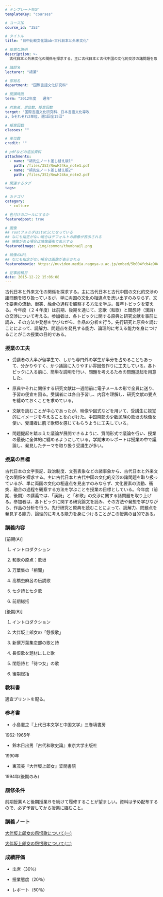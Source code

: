 ```yaml
---
# テンプレート指定
templateKey: "courses"

# コースID
course_id: "352"

# タイトル
title: "日中比較文化論ab—古代日本と外来文化"

# 簡単な説明
description: >-
  古代日本と外来文化の関係を探求する。主に古代日本と古代中国の文化的交渉の諸問題を取り扱っているが、単に両国の文化の相違点を洗い出すのみならず、文化要素の流動、衝突、融合の過程を観察する方法を学ぶ。毎年...

# 講師名
lecturer: "胡潔"

# 部局名
department: "国際言語文化研究科"

# 開講時限
term: "2012年度	通年"

# 対象者、単位数、授業回数
target: "国際言語文化研究科、日本言語文化専攻
a, bそれぞれ2単位、週1回全15回"

# 授業回数
classes: ""

# 単位数
credit: ""

# pdfなどの追加資料
attachments: 
  - name: "胡先生ノート差し替え版1" 
    path: /files/352/NewH24ko_note1.pdf
  - name: "胡先生ノート差し替え版2" 
    path: /files/352/NewH24ko_note2.pdf

# 関連するタグ
tags:

# カテゴリ
category:
  - culture

# 色付けのロールにするか
featuredpost: true

# 画像
## rootフォルダはstaticになっている
## なにも指定がない場合はデフォルトの画像が表示される
## 映像がある場合は映像優先で表示する
featuredimage: /img/common/thumbnail.png

# 映像のURL
## なにも指定がない場合は画像が表示される
featuredmovie: https://nuvideo.media.nagoya-u.ac.jp/embed/5b004fcb4e90e6af781db890b4daddd25549c215

# 記事投稿日
date: 2015-12-22 15:06:08
---
```


古代日本と外来文化の関係を探求する。主に古代日本と古代中国の文化的交渉の諸問題を取り扱っているが、単に両国の文化の相違点を洗い出すのみならず、文化要素の流動、衝突、融合の過程を観察する方法を学ぶ。毎年トピックを変える。今年度（２４年度）は前期、後期を通じて、恋歌（和歌）と閨怨詩（漢詩）の交渉について考える。参加者は、各トピックに関する原典と研究文献を事前に読み、その方法や発想を学びながら、作品の分析を行う。先行研究と原典を読むことによって、読解力、問題点を発見する能力、論理的に考える能力を身につけることがこの授業の目的である。

### 授業の工夫

* 受講者の大半が留学生で、しかも専門外の学生が半分を占めることもあって、分かりやすく、かつ議論に入りやすい雰囲気作りに工夫している。各トピックに入る前に、簡単な説明を行い、問題を考えるための問題提起を用意した。

* 原典やそれに関係する研究文献は一週間前に電子メールの形で全員に送り、予習の便宜を図る。受講者には各自予習し、内容を理解し、研究文献の要点を纏めておくことを求めている。

* 文献を読むことが中心であったが、映像や図式などを用いて、受講生に視覚的にイメージを与えることを心がけた。中国南部の少数民族の歌垣の映像を使い、受講者に肌で歌垣を感じてもらうように工夫している。

* 問題提起を踏まえた議論が展開できるように、質問形式で議論を行い、授業の最後に全体的に纏めるようにしている。学期末のレポートは授業の中で議論し、発見したテーマを取り扱う受講生が多い。

### 授業の目標

古代日本の文字表記、政治制度、文芸表象などの諸事象から、古代日本と外来文化の関係を探求する。主に古代日本と古代中国の文化的交渉の諸問題を取り扱っているが、単に両国の文化の相違点を見出すのみならず、文化要素の流動、衝突、融合の過程を観察する方法を学ぶことを授業の目標としている。今年度（前期、後期）の講義では、「漢詩」と「和歌」の交渉に関する諸問題を取り上げる。参加者は、各トピックに関する研究論文を読み、その方法や発想を学びながら、作品の分析を行う。先行研究と原典を読むことによって、読解力、問題点を発見する能力、論理的に考える能力を身につけることがこの授業の目的である。

### 講義内容

[前期(A)]

1. イントロダクション

2. 和歌の原点：歌垣

3. 万葉集の「相聞」

4. 高橋虫麻呂の伝説歌

5. 七夕詩と七夕歌

6. 前期総括

[後期(B)]

1. イントロダクション

2. 大伴坂上郎女の「怨恨歌」

3. 新撰万葉集恋部の歌と詩

4. 長恨歌を題材にした歌

5. 閨怨詩と「待つ女」の歌

6. 後期総括

### 教科書

適宜プリントを配る。

### 参考書

* 小島憲之『上代日本文学と中国文学』三巻塙書房

1962-1965年

* 鈴木日出男『古代和歌史論』東京大学出版社

1990年

* 東茂美『大伴坂上郎女』笠間書院

1994年(後期のみ)

### 履修条件

前期授業Ａと後期授業Ｂを続けて履修することが望ましい。資料は予め配布するので、必ず予習してから授業に臨むこと。

### 講義ノート

[大伴坂上郎女の怨恨歌について(一)](/files/352/NewH24ko_note1.pdf) 

[大伴坂上郎女の怨恨歌について(二)](/files/352/NewH24ko_note2.pdf) 

### 成績評価

* 出席（30％）

* 授業態度（20％）

* レポート（50％）

